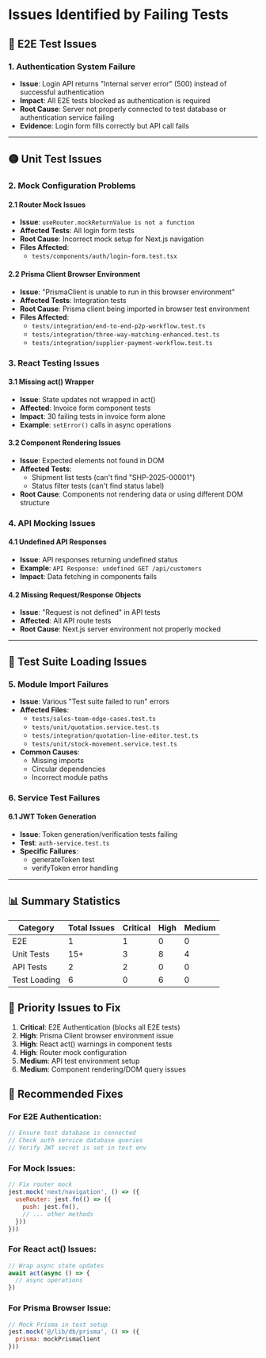 # Issues Identified by Failing Tests

## 🔴 E2E Test Issues

### 1. Authentication System Failure
- **Issue**: Login API returns "Internal server error" (500) instead of successful authentication
- **Impact**: All E2E tests blocked as authentication is required
- **Root Cause**: Server not properly connected to test database or authentication service failing
- **Evidence**: Login form fills correctly but API call fails

---

## 🟡 Unit Test Issues

### 2. Mock Configuration Problems

#### 2.1 Router Mock Issues
- **Issue**: `useRouter.mockReturnValue is not a function`
- **Affected Tests**: All login form tests
- **Root Cause**: Incorrect mock setup for Next.js navigation
- **Files Affected**: 
  - `tests/components/auth/login-form.test.tsx`

#### 2.2 Prisma Client Browser Environment
- **Issue**: "PrismaClient is unable to run in this browser environment"
- **Affected Tests**: Integration tests
- **Root Cause**: Prisma client being imported in browser test environment
- **Files Affected**:
  - `tests/integration/end-to-end-p2p-workflow.test.ts`
  - `tests/integration/three-way-matching-enhanced.test.ts`
  - `tests/integration/supplier-payment-workflow.test.ts`

### 3. React Testing Issues

#### 3.1 Missing act() Wrapper
- **Issue**: State updates not wrapped in act()
- **Affected**: Invoice form component tests
- **Impact**: 30 failing tests in invoice form alone
- **Example**: `setError()` calls in async operations

#### 3.2 Component Rendering Issues
- **Issue**: Expected elements not found in DOM
- **Affected Tests**: 
  - Shipment list tests (can't find "SHP-2025-00001")
  - Status filter tests (can't find status label)
- **Root Cause**: Components not rendering data or using different DOM structure

### 4. API Mocking Issues

#### 4.1 Undefined API Responses
- **Issue**: API responses returning undefined status
- **Example**: `API Response: undefined GET /api/customers`
- **Impact**: Data fetching in components fails

#### 4.2 Missing Request/Response Objects
- **Issue**: "Request is not defined" in API tests
- **Affected**: All API route tests
- **Root Cause**: Next.js server environment not properly mocked

---

## 🔵 Test Suite Loading Issues

### 5. Module Import Failures
- **Issue**: Various "Test suite failed to run" errors
- **Affected Files**:
  - `tests/sales-team-edge-cases.test.ts`
  - `tests/unit/quotation.service.test.ts`
  - `tests/integration/quotation-line-editor.test.ts`
  - `tests/unit/stock-movement.service.test.ts`
- **Common Causes**:
  - Missing imports
  - Circular dependencies
  - Incorrect module paths

### 6. Service Test Failures

#### 6.1 JWT Token Generation
- **Issue**: Token generation/verification tests failing
- **Test**: `auth-service.test.ts`
- **Specific Failures**:
  - generateToken test
  - verifyToken error handling

---

## 📊 Summary Statistics

| Category | Total Issues | Critical | High | Medium |
|----------|-------------|----------|------|--------|
| E2E | 1 | 1 | 0 | 0 |
| Unit Tests | 15+ | 3 | 8 | 4 |
| API Tests | 2 | 2 | 0 | 0 |
| Test Loading | 6 | 0 | 6 | 0 |

## 🎯 Priority Issues to Fix

1. **Critical**: E2E Authentication (blocks all E2E tests)
2. **High**: Prisma Client browser environment issue
3. **High**: React act() warnings in component tests
4. **High**: Router mock configuration
5. **Medium**: API test environment setup
6. **Medium**: Component rendering/DOM query issues

## 🔧 Recommended Fixes

### For E2E Authentication:
```javascript
// Ensure test database is connected
// Check auth service database queries
// Verify JWT secret is set in test env
```

### For Mock Issues:
```javascript
// Fix router mock
jest.mock('next/navigation', () => ({
  useRouter: jest.fn(() => ({
    push: jest.fn(),
    // ... other methods
  }))
}))
```

### For React act() Issues:
```javascript
// Wrap async state updates
await act(async () => {
  // async operations
})
```

### For Prisma Browser Issue:
```javascript
// Mock Prisma in test setup
jest.mock('@/lib/db/prisma', () => ({
  prisma: mockPrismaClient
}))
```